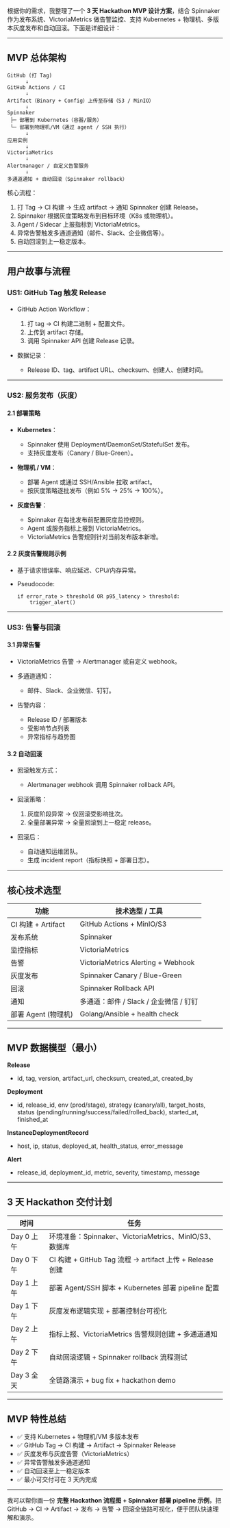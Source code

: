 根据你的需求，我整理了一个 **3 天 Hackathon MVP 设计方案**，结合 Spinnaker 作为发布系统、VictoriaMetrics 做告警监控、支持 Kubernetes + 物理机、多版本灰度发布和自动回滚。下面是详细设计：

---

## **MVP 总体架构**

```
GitHub (打 Tag) 
      ↓
GitHub Actions / CI
      ↓
Artifact（Binary + Config）上传至存储（S3 / MinIO）
      ↓
Spinnaker
 ├─ 部署到 Kubernetes（容器/服务）
 └─ 部署到物理机/VM（通过 agent / SSH 执行）
      ↓
应用实例
      ↓
VictoriaMetrics
      ↓
Alertmanager / 自定义告警服务
      ↓
多通道通知 + 自动回滚（Spinnaker rollback）
```

核心流程：

1. 打 Tag → CI 构建 → 生成 artifact → 通知 Spinnaker 创建 Release。
2. Spinnaker 根据灰度策略发布到目标环境（K8s 或物理机）。
3. Agent / Sidecar 上报指标到 VictoriaMetrics。
4. 异常告警触发多通道通知（邮件、Slack、企业微信等）。
5. 自动回滚到上一稳定版本。

---

## **用户故事与流程**

### **US1: GitHub Tag 触发 Release**

* GitHub Action Workflow：

  1. 打 tag → CI 构建二进制 + 配置文件。
  2. 上传到 artifact 存储。
  3. 调用 Spinnaker API 创建 Release 记录。
* 数据记录：

  * Release ID、tag、artifact URL、checksum、创建人、创建时间。

---

### **US2: 服务发布（灰度）**

#### **2.1 部署策略**

* **Kubernetes**：

  * Spinnaker 使用 Deployment/DaemonSet/StatefulSet 发布。
  * 支持灰度发布（Canary / Blue-Green）。
* **物理机 / VM**：

  * 部署 Agent 或通过 SSH/Ansible 拉取 artifact。
  * 按灰度策略逐批发布（例如 5% → 25% → 100%）。
* **灰度告警**：

  * Spinnaker 在每批发布前配置灰度监控规则。
  * Agent 或服务指标上报到 VictoriaMetrics。
  * VictoriaMetrics 告警规则针对当前发布版本新增。

#### **2.2 灰度告警规则示例**

* 基于请求错误率、响应延迟、CPU/内存异常。
* Pseudocode:

  ```
  if error_rate > threshold OR p95_latency > threshold:
      trigger_alert()
  ```

---

### **US3: 告警与回滚**

#### **3.1 异常告警**

* VictoriaMetrics 告警 → Alertmanager 或自定义 webhook。
* 多通道通知：

  * 邮件、Slack、企业微信、钉钉。
* 告警内容：

  * Release ID / 部署版本
  * 受影响节点列表
  * 异常指标与趋势图

#### **3.2 自动回滚**

* 回滚触发方式：

  * Alertmanager webhook 调用 Spinnaker rollback API。
* 回滚策略：

  1. 灰度阶段异常 → 仅回滚受影响批次。
  2. 全量部署异常 → 全量回滚到上一稳定 release。
* 回滚后：

  * 自动通知运维团队。
  * 生成 incident report（指标快照 + 部署日志）。

---

## **核心技术选型**

| 功能               | 技术选型 / 工具                          |
| ---------------- | ---------------------------------- |
| CI 构建 + Artifact | GitHub Actions + MinIO/S3          |
| 发布系统             | Spinnaker                          |
| 监控指标             | VictoriaMetrics                    |
| 告警               | VictoriaMetrics Alerting + Webhook |
| 灰度发布             | Spinnaker Canary / Blue-Green      |
| 回滚               | Spinnaker Rollback API             |
| 通知               | 多通道：邮件 / Slack / 企业微信 / 钉钉         |
| 部署 Agent (物理机)   | Golang/Ansible + health check      |

---

## **MVP 数据模型（最小）**

**Release**

* id, tag, version, artifact_url, checksum, created_at, created_by

**Deployment**

* id, release_id, env (prod/stage), strategy (canary/all), target_hosts, status (pending/running/success/failed/rolled_back), started_at, finished_at

**InstanceDeploymentRecord**

* host, ip, status, deployed_at, health_status, error_message

**Alert**

* release_id, deployment_id, metric, severity, timestamp, message

---

## **3 天 Hackathon 交付计划**

| 时间       | 任务                                               |
| -------- | ------------------------------------------------ |
| Day 0 上午 | 环境准备：Spinnaker、VictoriaMetrics、MinIO/S3、数据库      |
| Day 0 下午 | CI 构建 + GitHub Tag 流程 → artifact 上传 + Release 创建 |
| Day 1 上午 | 部署 Agent/SSH 脚本 + Kubernetes 部署 pipeline 配置      |
| Day 1 下午 | 灰度发布逻辑实现 + 部署控制台可视化                              |
| Day 2 上午 | 指标上报、VictoriaMetrics 告警规则创建 + 多通道通知              |
| Day 2 下午 | 自动回滚逻辑 + Spinnaker rollback 流程测试                 |
| Day 3 全天 | 全链路演示 + bug fix + hackathon demo                 |

---

## **MVP 特性总结**

* ✅ 支持 Kubernetes + 物理机/VM 多版本发布
* ✅ GitHub Tag → CI 构建 → Artifact → Spinnaker Release
* ✅ 灰度发布与灰度告警（VictoriaMetrics）
* ✅ 异常告警触发多通道通知
* ✅ 自动回滚至上一稳定版本
* ✅ 最小可交付可在 3 天内完成

---

我可以帮你画一份 **完整 Hackathon 流程图 + Spinnaker 部署 pipeline 示例**，把 GitHub → CI → Artifact → 发布 → 告警 → 回滚全链路可视化，便于团队快速理解和演示。